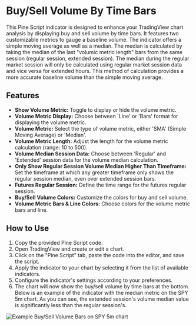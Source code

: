 # Buy/Sell Volume By Time Bars

This Pine Script indicator is designed to enhance your TradingView chart analysis by displaying buy and sell volume by time bars. It features two customizable metrics to gauge a baseline volume. The indicator offers a simple moving average as well as a median. The median is calculated by taking the median of the last "volumic metric length" bars from the same session (regular session, extended session). The median during the regular market session will only be calculated using regular market session data and vice versa for extended hours. This method of calculation provides a more accurate baseline volume than the simple moving average.

## Features

- **Show Volume Metric:** Toggle to display or hide the volume metric.
- **Volume Metric Display:** Choose between 'Line' or 'Bars' format for displaying the volume metric.
- **Volume Metric:** Select the type of volume metric, either 'SMA' (Simple Moving Average) or 'Median'.
- **Volume Metric Length:** Adjust the length for the volume metric calculation (range: 10 to 500).
- **Volume Median Session Data:** Choose between 'Regular' and 'Extended' session data for the volume median calculation.
- **Only Show Regular Session Volume Median Higher Than Timeframe:** Set the timeframe at which any greater timeframe only shows the regular session median, even over extended session bars. 
- **Futures Regular Session:** Define the time range for the futures regular session.
- **Buy/Sell Volume Colors:** Customize the colors for buy and sell volume.
- **Volume Metric Bars & Line Colors:** Choose colors for the volume metric bars and line.

## How to Use

1. Copy the provided Pine Script code.
2. Open TradingView and create or edit a chart.
3. Click on the "Pine Script" tab, paste the code into the editor, and save the script.
4. Apply the indicator to your chart by selecting it from the list of available indicators.
5. Configure the indicator's settings according to your preferences.
6. The chart will now show the buy/sell volume by time bars at the bottom. Below is an example of the indicator with the median metric on the SPY 5m chart. As you can see, the extended session's volume median value is significantly less than the regular session's.

![Example Buy/Sell Volume Bars on SPY 5m chart](https://i.imgur.com/vKdKWDJ.png)

